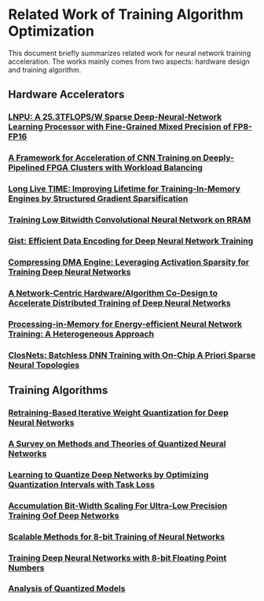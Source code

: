 # Related Work of Training Algorithm Optimization

This document briefly summarizes related work for neural network training acceleration. The works mainly comes from two aspects: hardware design and training algorithm.

## Hardware Accelerators

### [LNPU: A 25.3TFLOPS/W Sparse Deep-Neural-Network Learning Processor with Fine-Grained Mixed Precision of FP8-FP16](https://ieeexplore.ieee.org/abstract/document/8662302/)

### [A Framework for Acceleration of CNN Training on Deeply-Pipelined FPGA Clusters with Workload Balancing](https://ieeexplore.ieee.org/abstract/document/8533530/)

### [Long Live TIME: Improving Lifetime for Training-In-Memory Engines by Structured Gradient Sparsification](https://nicsefc.ee.tsinghua.edu.cn/media/publications/2018/DAC18_251.pdf)

### [Training Low Bitwidth Convolutional Neural Network on RRAM](http://nicsefc.ee.tsinghua.edu.cn/media/publications/2018/ASPDAC18_239.pdf)

### [Gist: Efficient Data Encoding for Deep Neural Network Training](http://www.cs.toronto.edu/~pekhimenko/Papers/ISCA18-Gist.pdf)

### [Compressing DMA Engine: Leveraging Activation Sparsity for Training Deep Neural Networks](https://arxiv.org/pdf/1705.01626)

### [A Network-Centric Hardware/Algorithm Co-Design to Accelerate Distributed Training of Deep Neural Networks](https://www.cc.gatech.edu/~hadi/doc/paper/2018-micro-inceptionn.pdf)

### [Processing-in-Memory for Energy-efficient Neural Network Training: A Heterogeneous Approach](http://cseweb.ucsd.edu/~jzhao/files/pim-micro2018.pdf)

### [ClosNets: Batchless DNN Training with On-Chip A Priori Sparse Neural Topologies](http://kalman.mee.tcd.ie/fpl2018/content/pdfs/FPL2018-43iDzVTplcpussvbfIaaHz/7mIDkpe7PISkDCNFSwdRS0/7d5I8bSDNRGufI7K6e55ek.pdf)

## Training Algorithms

### [Retraining-Based Iterative Weight Quantization for Deep Neural Networks](https://arxiv.org/pdf/1805.11233)

### [A Survey on Methods and Theories of Quantized Neural Networks](https://arxiv.org/pdf/1808.04752)

### [Learning to Quantize Deep Networks by Optimizing Quantization Intervals with Task Loss](https://arxiv.org/pdf/1808.05779)

### [Accumulation Bit-Width Scaling For Ultra-Low Precision Training Oof Deep Networks](https://arxiv.org/pdf/1901.06588)

### [Scalable Methods for 8-bit Training of Neural Networks](http://papers.nips.cc/paper/7761-scalable-methods-for-8-bit-training-of-neural-networks.pdf)

### [Training Deep Neural Networks with 8-bit Floating Point Numbers](https://papers.nips.cc/paper/7994-training-deep-neural-networks-with-8-bit-floating-point-numbers.pdf)

### [Analysis of Quantized Models](https://openreview.net/pdf?id=ryM_IoAqYX)


